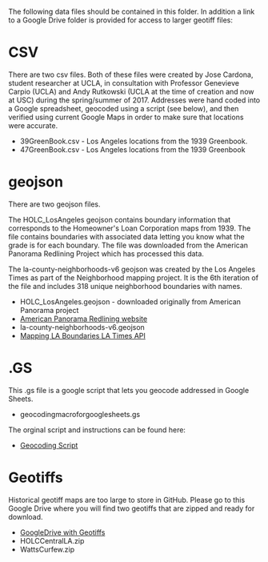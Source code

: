 The following data files should be contained in this folder. In addition a link to a Google Drive folder is provided for access to larger geotiff files:

# CSV
There are two csv files. Both of these files were created by Jose Cardona, student researcher at  UCLA, in consultation with Professor Genevieve Carpio (UCLA) and Andy Rutkowski (UCLA at the time of creation and now at USC) during the spring/summer of 2017. Addresses were hand coded into a Google spreadsheet, geocoded using a script (see below), and then verified using current Google Maps in order to make sure that locations were accurate.

* 39GreenBook.csv - Los Angeles locations from the 1939 Greenbook. 
* 47GreenBook.csv - Los Angeles locations from the 1939 Greenbook

# geojson
There are two geojson files. 

The HOLC_LosAngeles geojson contains boundary information that corresponds to the Homeowner's Loan Corporation maps from 1939. The file contains boundaries with associated data letting you know what the grade is for each boundary. The file was downloaded from the American Panorama Redlining Project which has processed this data. 

The la-county-neighborhoods-v6 geojson was created by the Los Angeles Times as part of the Neighborhood mapping project. It is the 6th iteration of the file and includes 318 unique neighborhood boundaries with names.

* HOLC_LosAngeles.geojson - downloaded originally from American Panorama project
* [American Panorama Redlining website](https://dsl.richmond.edu/panorama/redlining/)
* la-county-neighborhoods-v6.geojson
* [Mapping LA Boundaries LA Times API](http://boundaries.latimes.com/sets/)

# .GS 

This .gs file is a google script that lets you geocode addressed in Google Sheets. 

* geocodingmacroforgooglesheets.gs

The orginal script and instructions can be found here:

* [Geocoding Script](https://github.com/nuket/google-sheets-geocoding-macro)

# Geotiffs 
Historical geotiff maps are too large to store in GitHub. Please go to this Google Drive where you will find two geotiffs that are zipped and ready for download.

* [GoogleDrive with Geotiffs](https://drive.google.com/drive/folders/1rcNUaveNhW7ODTSduibJO4KIMvmPG2OZ?usp=sharing)
* HOLCCentralLA.zip
* WattsCurfew.zip

